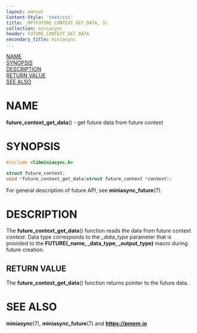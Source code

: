```yaml
---
layout: manual
Content-Style: 'text/css'
title: _MP(FUTURE_CONTEXT_GET_DATA, 3)
collection: miniasync
header: FUTURE_CONTEXT_GET_DATA
secondary_title: miniasync
...
```


[comment]: <> (SPDX-License-Identifier: BSD-3-Clause)
[comment]: <> (Copyright 2022, Intel Corporation)

[comment]: <> (future_context_get_data.3 -- man page for miniasync future_context_get_data operation)

[NAME](#name)<br />
[SYNOPSIS](#synopsis)<br />
[DESCRIPTION](#description)<br />
[RETURN VALUE](#return-value)<br />
[SEE ALSO](#see-also)<br />

# NAME #

**future_context_get_data**() - get future data from future context

# SYNOPSIS #

```c
#include <libminiasync.h>

struct future_context;
void *future_context_get_data(struct future_context *context);
```

For general description of future API, see **miniasync_future**(7).

# DESCRIPTION #

The **future_context_get_data**() function reads the data from future context *context*.
Data type corresponds to the *\_data_type* parameter that is provided to the
**FUTURE(_name, _data_type, _output_type)** macro during future creation.

## RETURN VALUE ##

The **future_context_get_data**() function returns pointer to the future data.

# SEE ALSO #

**miniasync**(7), **miniasync_future**(7) and **<https://pmem.io>**
